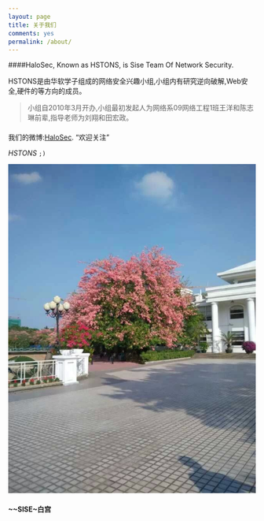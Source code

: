 ```yaml
---
layout: page
title: 关于我们
comments: yes
permalink: /about/
---
```



####HaloSec, Known as HSTONS, is Sise Team Of Network Security.


HSTONS是由华软学子组成的网络安全兴趣小组,小组内有研究逆向破解,Web安全,硬件的等方向的成员。

>小组自2010年3月开办,小组最初发起人为网络系09网络工程1班王洋和陈志琳前辈,指导老师为刘翔和田宏政。

####

我们的微博:[HaloSec](http://weibo.com/HaloSec). <q>欢迎关注</q> 


<cite>HSTONS</cite> <code>;)</code>

<img title="HaloSec" src="/images/Ha1oS3c.jpg" alt="HaloSec" width="580" height="668" />

#### ~~SISE~白宫


